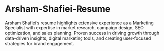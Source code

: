 # Arsham-Shafiei-Resume
Arsham Shafiei’s resume highlights extensive experience as a Marketing Specialist with expertise in market research, campaign design, SEO optimization, and sales planning. Proven success in driving growth through data-driven insights, digital marketing tools, and creating user-focused strategies for brand engagement.
